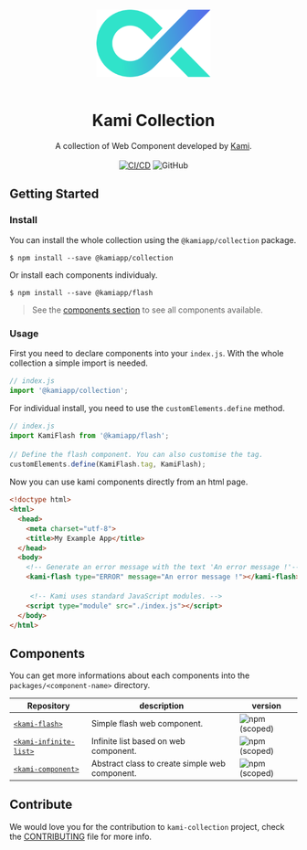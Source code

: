 <div align="center">
  <br/><br/>
  <img src="./.github/logo.png" width="200" />
  <br/><br/>
  
  # Kami Collection
  
  A collection of Web Component developed by [Kami](https://www.kamiapp.fr/en).
  <br/><br/>
 [![CI/CD](https://github.com/Kamiapp-fr/kami-collection/actions/workflows/main.yml/badge.svg)](https://github.com/Kamiapp-fr/kami-collection/actions/workflows/main.yml)
 ![GitHub](https://img.shields.io/github/license/kamiapp-fr/kami-collection)
</div>

## Getting Started
### Install

You can install the whole collection using the `@kamiapp/collection` package.

```console
$ npm install --save @kamiapp/collection
```

Or install each components individualy.

```console
$ npm install --save @kamiapp/flash 
```
>  See the [components section](#components) to see all components  available.


### Usage

First you need to declare components into your ``index.js``. With the whole collection a simple import is needed.

```js
// index.js
import '@kamiapp/collection';
```

For individual install, you need to use the `customElements.define` method.

```js
// index.js
import KamiFlash from '@kamiapp/flash';

// Define the flash component. You can also customise the tag.
customElements.define(KamiFlash.tag, KamiFlash);
```

Now you can use kami components directly from an html page.

```html
<!doctype html>
<html>
  <head>
    <meta charset="utf-8">
    <title>My Example App</title>
  </head>
  <body>
    <!-- Generate an error message with the text 'An error message !'-->
    <kami-flash type="ERROR" message="An error message !"></kami-flash>
    
     <!-- Kami uses standard JavaScript modules. -->
    <script type="module" src="./index.js"></script>
  </body>
</html>
```


## Components

You can get more informations about each components into the ``packages/<component-name>`` directory.  

| Repository                                           |  description                             | version  |
|----------------------------------------------------- |------------------------------------------|----------|
| [``<kami-flash>``](./packages/flash/)                |   Simple flash web component.            | ![npm (scoped)](https://img.shields.io/npm/v/@kamiapp/flash)    |                           
| [``<kami-infinite-list>``](./packages/infinite-list/)|   Infinite list based on web component.          | ![npm (scoped)](https://img.shields.io/npm/v/@kamiapp/infinite-list)    |     
| [``<kami-component>``](./packages/component/)|   Abstract class to create simple web component.         | ![npm (scoped)](https://img.shields.io/npm/v/@kamiapp/component) |    

## Contribute

We would love you for the contribution to ``kami-collection`` project, check the [CONTRIBUTING](./CONTRIBUTING.md) file for more info.